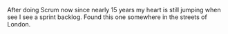 After doing Scrum now since nearly 15 years my heart is still jumping when see I see a sprint backlog. Found this one somewhere in the streets of London.